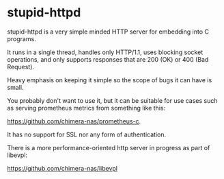 # stupid-httpd

stupid-httpd is a very simple minded HTTP server for embedding into C programs.

It runs in a single thread, handles only HTTP/1.1, uses blocking socket
operations, and only supports responses that are 200 (OK) or 400 (Bad Request).

Heavy emphasis on keeping it simple so the scope of bugs it can have is small.

You probably don't want to use it, but it can be suitable for use cases such
as serving prometheus metrics from something like this:

https://github.com/chimera-nas/prometheus-c.

It has no support for SSL nor any form of authentication.

There is a more performance-oriented http server in progress as part of libevpl:

https://github.com/chimera-nas/libevpl
